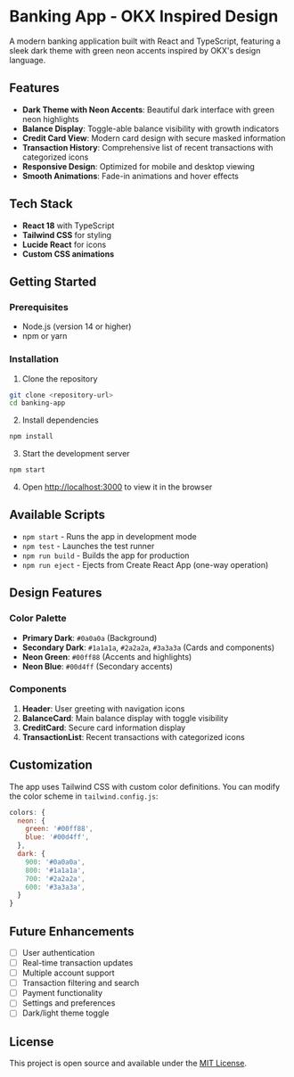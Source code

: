 # Banking App - OKX Inspired Design

A modern banking application built with React and TypeScript, featuring a sleek dark theme with green neon accents inspired by OKX's design language.

## Features

- **Dark Theme with Neon Accents**: Beautiful dark interface with green neon highlights
- **Balance Display**: Toggle-able balance visibility with growth indicators
- **Credit Card View**: Modern card design with secure masked information
- **Transaction History**: Comprehensive list of recent transactions with categorized icons
- **Responsive Design**: Optimized for mobile and desktop viewing
- **Smooth Animations**: Fade-in animations and hover effects

## Tech Stack

- **React 18** with TypeScript
- **Tailwind CSS** for styling
- **Lucide React** for icons
- **Custom CSS animations**

## Getting Started

### Prerequisites

- Node.js (version 14 or higher)
- npm or yarn

### Installation

1. Clone the repository
```bash
git clone <repository-url>
cd banking-app
```

2. Install dependencies
```bash
npm install
```

3. Start the development server
```bash
npm start
```

4. Open [http://localhost:3000](http://localhost:3000) to view it in the browser

## Available Scripts

- `npm start` - Runs the app in development mode
- `npm test` - Launches the test runner
- `npm run build` - Builds the app for production
- `npm run eject` - Ejects from Create React App (one-way operation)

## Design Features

### Color Palette
- **Primary Dark**: `#0a0a0a` (Background)
- **Secondary Dark**: `#1a1a1a`, `#2a2a2a`, `#3a3a3a` (Cards and components)
- **Neon Green**: `#00ff88` (Accents and highlights)
- **Neon Blue**: `#00d4ff` (Secondary accents)

### Components

1. **Header**: User greeting with navigation icons
2. **BalanceCard**: Main balance display with toggle visibility
3. **CreditCard**: Secure card information display
4. **TransactionList**: Recent transactions with categorized icons

## Customization

The app uses Tailwind CSS with custom color definitions. You can modify the color scheme in `tailwind.config.js`:

```javascript
colors: {
  neon: {
    green: '#00ff88',
    blue: '#00d4ff',
  },
  dark: {
    900: '#0a0a0a',
    800: '#1a1a1a',
    700: '#2a2a2a',
    600: '#3a3a3a',
  }
}
```

## Future Enhancements

- [ ] User authentication
- [ ] Real-time transaction updates
- [ ] Multiple account support
- [ ] Transaction filtering and search
- [ ] Payment functionality
- [ ] Settings and preferences
- [ ] Dark/light theme toggle

## License

This project is open source and available under the [MIT License](LICENSE).
